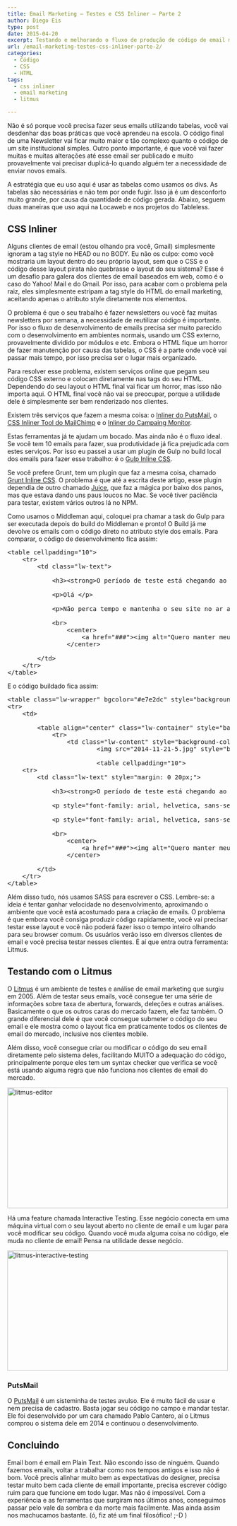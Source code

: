 ```yaml
---
title: Email Marketing – Testes e CSS Inliner – Parte 2
author: Diego Eis
type: post
date: 2015-04-20
excerpt: Testando e melhorando o fluxo de produção de código de email marketing.
url: /email-marketing-testes-css-inliner-parte-2/
categories:
  - Código
  - CSS
  - HTML
tags:
  - css inliner
  - email marketing
  - litmus

---
```

Não é só porque você precisa fazer seus emails utilizando tabelas, você vai desdenhar das boas práticas que você aprendeu na escola. O código final de uma Newsletter vai ficar muito maior e tão complexo quanto o código de um site institucional simples. Outro ponto importante, é que você vai fazer muitas e muitas alterações até esse email ser publicado e muito provavelmente vai precisar duplicá-lo quando alguém ter a necessidade de enviar novos emails.

A estratégia que eu uso aqui é usar as tabelas como usamos os divs. As tabelas são necessárias e não tem por onde fugir. Isso já é um desconforto muito grande, por causa da quantidade de código gerada. Abaixo, seguem duas maneiras que uso aqui na Locaweb e nos projetos do Tableless.

## CSS Inliner

Alguns clientes de email (estou olhando pra você, Gmail) simplesmente ignoram a tag style no HEAD ou no BODY. Eu não os culpo: como você mostraria um layout dentro do seu próprio layout, sem que o CSS e o código desse layout pirata não quebrasse o layout do seu sistema? Esse é um desafio para galera dos clientes de email baseados em web, como é o caso do Yahoo! Mail e do Gmail. Por isso, para acabar com o problema pela raiz, eles simplesmente estripam a tag style do HTML do email marketing, aceitando apenas o atributo style diretamente nos elementos.

O problema é que o seu trabalho é fazer newsletters ou você faz muitas newsletters por semana, a necessidade de reutilizar código é importante. Por isso o fluxo de desenvolvimento de emails precisa ser muito parecido com o desenvolvimento em ambientes normais, usando um CSS externo, provavelmente dividido por módulos e etc. Embora o HTML fique um horror de fazer manutenção por causa das tabelas, o CSS é a parte onde você vai passar mais tempo, por isso precisa ser o lugar mais organizado.

Para resolver esse problema, existem serviços online que pegam seu código CSS externo e colocam diretamente nas tags do seu HTML. Dependendo do seu layout o HTML final vai ficar um horror, mas isso não importa aqui. O HTML final você não vai se preocupar, porque a utilidade dele é simplesmente ser bem renderizado nos clientes.

Existem três serviços que fazem a mesma coisa: o [Inliner do PutsMail][1], o [CSS Inliner Tool do MailChimp][2] e o [Inliner do Campaing Monitor][3].

Estas ferramentas já te ajudam um bocado. Mas ainda não é o fluxo ideal. Se você tem 10 emails para fazer, sua produtividade já fica prejudicada com estes serviços. Por isso eu passei a usar um plugin de Gulp no build local dos emails para fazer esse trabalho: é o [Gulp Inline CSS][4].

Se você prefere Grunt, tem um plugin que faz a mesma coisa, chamado [Grunt Inline CSS][5]. O problema é que até a escrita deste artigo, esse plugin dependia de outro chamado [Juice][6], que faz a mágica por baixo dos panos, mas que estava dando uns paus loucos no Mac. Se você tiver paciência para testar, existem vários outros lá no NPM.

Como usamos o Middleman aqui, coloquei pra chamar a task do Gulp para ser executada depois do build do Middleman e pronto! O Build já me devolve os emails com o código direto no atributo style dos emails. Para comparar, o código de desenvolvimento fica assim:

<pre class="lang-html">&lt;table cellpadding="10"&gt;
    &lt;tr&gt;
        &lt;td class="lw-text"&gt;

            &lt;h3&gt;&lt;strong&gt;O per&iacute;odo de teste est&aacute; chegando ao fim!&lt;/strong&gt;&lt;/h3&gt;

            &lt;p&gt;Ol&aacute; &lt;/p&gt;

            &lt;p&gt;N&atilde;o perca tempo e mantenha o seu site no ar agora mesmo com 10% de desconto no primeiro m&ecirc;s. &lt;/p&gt;

            &lt;br&gt;
                &lt;center&gt;
                    &lt;a href="###"&gt;&lt;img alt="Quero manter meu site" src="2014-11-21-c.png"&gt;&lt;/a&gt;
                &lt;/center&gt;

        &lt;/td&gt;
    &lt;/tr&gt;
&lt;/table&gt;
</pre>

E o código buildado fica assim:

<pre class="lang-html">&lt;table class="lw-wrapper" bgcolor="#e7e2dc" style="background-color: #e7e2dc; font-family: arial, helvetica, sans-serif; padding: 20px; width: 100%;"&gt;
&lt;tr&gt;
    &lt;td&gt;

        &lt;table align="center" class="lw-container" style="background-color: #fff; border: none; border-collapse: collapse; margin: 0 auto; width: 630px;" bgcolor="#ffffff"&gt;
            &lt;tr&gt;
                &lt;td class="lw-content" style="background-color: #fff; margin: 0 auto; width: 630px;"&gt;
                        &lt;img src="2014-11-21-5.jpg" style="border: none; text-decoration: none;" width="630"&gt;

                        &lt;table cellpadding="10"&gt;
    &lt;tr&gt;
        &lt;td class="lw-text" style="margin: 0 20px;"&gt;

            &lt;h3&gt;&lt;strong&gt;O período de teste está chegando ao fim!&lt;/strong&gt;&lt;/h3&gt;

            &lt;p style="font-family: arial, helvetica, sans-serif; font-size: 14px;"&gt;Ol&#xE1; &lt;/p&gt;

            &lt;p style="font-family: arial, helvetica, sans-serif; font-size: 14px;"&gt;Não perca tempo e mantenha o seu site no ar agora mesmo com 10% de desconto no primeiro mês. &lt;/p&gt;

            &lt;br&gt;
                &lt;center&gt;
                    &lt;a href="###"&gt;&lt;img alt="Quero manter meu site" src="2014-11-21-c.png"&gt;&lt;/a&gt;
                &lt;/center&gt;

        &lt;/td&gt;
    &lt;/tr&gt;
&lt;/table&gt;
</pre>

Além disso tudo, nós usamos SASS para escrever o CSS. Lembre-se: a ideia é tentar ganhar velocidade no desenvolvimento, aproximando o ambiente que você está acostumado para a criação de emails. O problema é que embora você consiga produzir código rapidamente, você vai precisar testar esse layout e você não poderá fazer isso o tempo inteiro olhando para seu browser comum. Os usuários verão isso em diversos clientes de email e você precisa testar nesses clientes. É aí que entra outra ferramenta: Litmus.

## Testando com o Litmus

O [Litmus][7] é um ambiente de testes e análise de email marketing que surgiu em 2005. Além de testar seus emails, você consegue ter uma série de informações sobre taxa de abertura, forwards, deleções e outras análises. Basicamente o que os outros caras do mercado fazem, ele faz também. O grande diferencial dele é que você consegue submeter o código do seu email e ele mostra como o layout fica em praticamente todos os clientes de email do mercado, inclusive nos clientes mobile.

Além disso, você consegue criar ou modificar o código do seu email diretamente pelo sistema deles, facilitando MUITO a adequação do código, principalmente porque eles tem um syntax checker que verifica se você está usando alguma regra que não funciona nos clientes de email do mercado.

<img src="http://tableless.com.br/uploads/2015/04/litmus-editor.jpg" alt="litmus-editor" width="500" height="273" class="alignnone size-full wp-image-48119" />

Há uma feature chamada Interactive Testing. Esse negócio conecta em uma máquina virtual com o seu layout aberto no cliente de email e um lugar para você modificar seu código. Quando você muda alguma coisa no código, ele muda no cliente de email! Pensa na utilidade desse negócio.

<img src="http://tableless.com.br/uploads/2015/04/litmus-interactive-testing.jpg" alt="litmus-interactive-testing" width="500" height="272" class="alignnone size-full wp-image-48120" />

### PutsMail

O [PutsMail][8] é um sisteminha de testes avulso. Ele é muito fácil de usar e nem precisa de cadastro. Basta jogar seu código no campo e mandar testar. Ele foi desenvolvido por um cara chamado Pablo Cantero, aí o Litmus comprou o sistema dele em 2014 e continuou o desenvolvimento.

## Concluindo

Email bom é email em Plain Text. Não escondo isso de ninguém. Quando fazemos emails, voltar a trabalhar como nos tempos antigos e isso não é bom. Você precis alinhar muito bem as expectativas do designer, precisa testar muito bem cada cliente de email importante, precisa escrever código ruim para que funcione em todo lugar. Mas não é impossível. Com a experiência e as ferramentas que surgiram nos últimos anos, conseguimos passar pelo vale da sombra e da morte mais facilmente. Mas ainda assim nos machucamos bastante. (ó, fiz até um final filosófico! ;-D )

 [1]: https://putsmail.com/inliner
 [2]: http://templates.mailchimp.com/resources/inline-css/
 [3]: http://inliner.cm/
 [4]: https://www.npmjs.com/package/gulp-inline-css
 [5]: https://www.npmjs.com/package/grunt-inline-css
 [6]: https://www.npmjs.com/package/juice
 [7]: http://litmus.com/
 [8]: https://PutsMail.com/